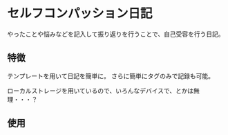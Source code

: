 # セルフコンパッション日記

やったことや悩みなどを記入して振り返りを行うことで、自己受容を行う日記。

## 特徴
テンプレートを用いて日記を簡単に。
さらに簡単にタグのみで記録も可能。

ローカルストレージを用いているので、いろんなデバイスで、とかは無理・・・？



## 使用